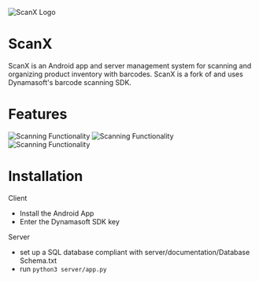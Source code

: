 ![ScanX Logo](https://i.imgur.com/KHyyhjY.png "ScanX")
# ScanX
ScanX is an Android app and server management system for scanning and organizing product inventory with barcodes. ScanX is a fork of []() and uses Dynamasoft's barcode scanning SDK.

# Features
![Scanning Functionality](https://i.imgur.com/IgIWULq.png "ScanX")
![Scanning Functionality](https://i.imgur.com/6SJd9P5.png "ScanX")
![Scanning Functionality](https://i.imgur.com/MZsleps.png "ScanX")

# Installation 
Client
- Install the Android App
- Enter the Dynamasoft SDK key

Server
- set up a SQL database compliant with server/documentation/Database Schema.txt
- run `python3 server/app.py`


